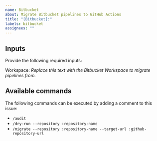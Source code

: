 ```yaml
---
name: Bitbucket
about: Migrate Bitbucket pipelines to GitHub Actions
title: "[Bitbucket]:"
labels: bitbucket
assignees: ""
---
```


## Inputs

Provide the following required inputs:

Workspace: _Replace this text with the Bitbucket Workspace to migrate pipelines from._

## Available commands

The following commands can be executed by adding a comment to this issue:

- `/audit`
- `/dry-run --repository :repository-name`
- `/migrate --repository :repository-name --target-url :github-repository-url`
